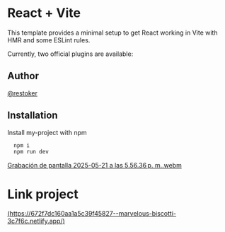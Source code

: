 # React + Vite

This template provides a minimal setup to get React working in Vite with HMR and some ESLint rules.

Currently, two official plugins are available:

## Author

[@restoker](https://www.github.com/restoker)

## Installation

Install my-project with npm

```bash
  npm i
  npm run dev
```

[Grabación de pantalla 2025-05-21 a las 5.56.36 p. m..webm](https://github.com/user-attachments/assets/1b07a1d7-fc4d-4e92-b27c-8b194bfb19ff)

# Link project
[(https://672f7dc160aa1a5c39f45827--marvelous-biscotti-3c7f6c.netlify.app/)](https://682e5c82bf54cc73b05fc191--celadon-muffin-ec7f3b.netlify.app/)
